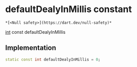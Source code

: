 


# defaultDealyInMillis constant




    *[<Null safety>](https://dart.dev/null-safety)*


[int](https://api.flutter.dev/flutter/dart-core/int-class.html) const defaultDealyInMillis
  







## Implementation

```dart
static const int defaultDealyInMillis = 0;


```







